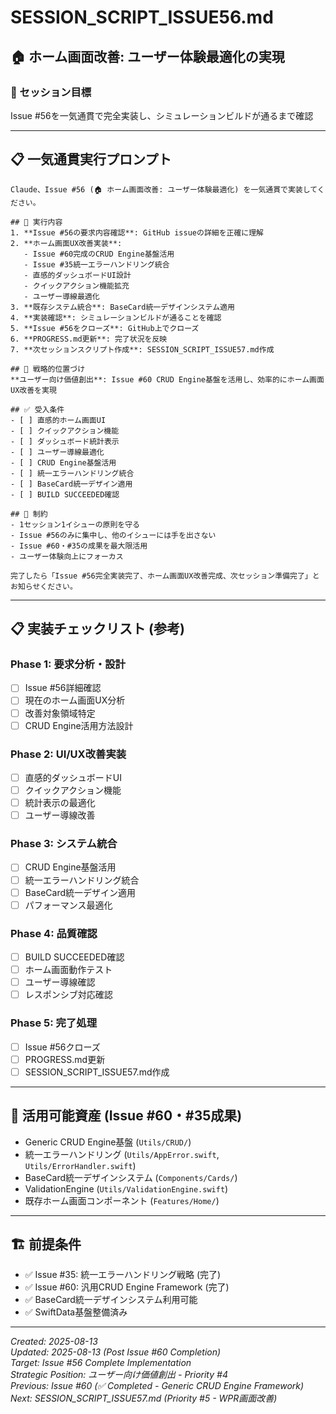 # SESSION_SCRIPT_ISSUE56.md
## 🏠 ホーム画面改善: ユーザー体験最適化の実現

### 🎯 セッション目標
Issue #56を一気通貫で完全実装し、シミュレーションビルドが通るまで確認

---

## 📋 **一気通貫実行プロンプト**

```
Claude、Issue #56 (🏠 ホーム画面改善: ユーザー体験最適化) を一気通貫で実装してください。

## 🎯 実行内容
1. **Issue #56の要求内容確認**: GitHub issueの詳細を正確に理解
2. **ホーム画面UX改善実装**: 
   - Issue #60完成のCRUD Engine基盤活用
   - Issue #35統一エラーハンドリング統合
   - 直感的ダッシュボードUI設計
   - クイックアクション機能拡充
   - ユーザー導線最適化
3. **既存システム統合**: BaseCard統一デザインシステム適用
4. **実装確認**: シミュレーションビルドが通ることを確認
5. **Issue #56をクローズ**: GitHub上でクローズ
6. **PROGRESS.md更新**: 完了状況を反映
7. **次セッションスクリプト作成**: SESSION_SCRIPT_ISSUE57.md作成

## 🎯 戦略的位置づけ
**ユーザー向け価値創出**: Issue #60 CRUD Engine基盤を活用し、効率的にホーム画面UX改善を実現

## ✅ 受入条件
- [ ] 直感的ホーム画面UI
- [ ] クイックアクション機能
- [ ] ダッシュボード統計表示
- [ ] ユーザー導線最適化
- [ ] CRUD Engine基盤活用
- [ ] 統一エラーハンドリング統合
- [ ] BaseCard統一デザイン適用
- [ ] BUILD SUCCEEDED確認

## 📌 制約
- 1セッション1イシューの原則を守る
- Issue #56のみに集中し、他のイシューには手を出さない
- Issue #60・#35の成果を最大限活用
- ユーザー体験向上にフォーカス

完了したら「Issue #56完全実装完了、ホーム画面UX改善完成、次セッション準備完了」とお知らせください。
```

---

## 📋 **実装チェックリスト** (参考)

### Phase 1: 要求分析・設計
- [ ] Issue #56詳細確認
- [ ] 現在のホーム画面UX分析
- [ ] 改善対象領域特定
- [ ] CRUD Engine活用方法設計

### Phase 2: UI/UX改善実装
- [ ] 直感的ダッシュボードUI
- [ ] クイックアクション機能
- [ ] 統計表示の最適化
- [ ] ユーザー導線改善

### Phase 3: システム統合
- [ ] CRUD Engine基盤活用
- [ ] 統一エラーハンドリング統合
- [ ] BaseCard統一デザイン適用
- [ ] パフォーマンス最適化

### Phase 4: 品質確認
- [ ] BUILD SUCCEEDED確認
- [ ] ホーム画面動作テスト
- [ ] ユーザー導線確認
- [ ] レスポンシブ対応確認

### Phase 5: 完了処理
- [ ] Issue #56クローズ
- [ ] PROGRESS.md更新  
- [ ] SESSION_SCRIPT_ISSUE57.md作成

---

## 🔗 **活用可能資産** (Issue #60・#35成果)
- Generic CRUD Engine基盤 (`Utils/CRUD/`)
- 統一エラーハンドリング (`Utils/AppError.swift`, `Utils/ErrorHandler.swift`)
- BaseCard統一デザインシステム (`Components/Cards/`)
- ValidationEngine (`Utils/ValidationEngine.swift`)
- 既存ホーム画面コンポーネント (`Features/Home/`)

---

## 🏗️ **前提条件**
- ✅ Issue #35: 統一エラーハンドリング戦略 (完了)
- ✅ Issue #60: 汎用CRUD Engine Framework (完了)
- ✅ BaseCard統一デザインシステム利用可能
- ✅ SwiftData基盤整備済み

---

*Created: 2025-08-13*  
*Updated: 2025-08-13 (Post Issue #60 Completion)*  
*Target: Issue #56 Complete Implementation*  
*Strategic Position: ユーザー向け価値創出 - Priority #4*  
*Previous: Issue #60 (✅ Completed - Generic CRUD Engine Framework)*  
*Next: SESSION_SCRIPT_ISSUE57.md (Priority #5 - WPR画面改善)*